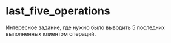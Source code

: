 # last_five_operations
Интересное задание, где нужно было выводить 5 последних выполненных клиентом операций.
